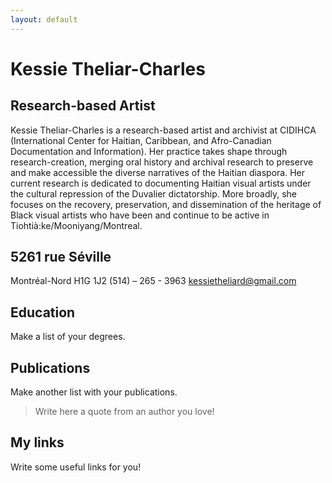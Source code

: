 ```yaml
---
layout: default
---
```


# Kessie Theliar-Charles

## Research-based Artist

Kessie Theliar-Charles is a research-based artist and archivist at CIDIHCA (International Center for Haitian, Caribbean, and Afro-Canadian Documentation and Information). Her practice takes shape through research-creation, merging oral history and archival research to preserve and make accessible the diverse narratives of the Haitian diaspora. Her current research is dedicated to documenting Haitian visual artists under the cultural repression of the Duvalier dictatorship. More broadly, she focuses on the recovery, preservation, and dissemination of the heritage of Black visual artists who have been and continue to be active in Tiohtià:ke/Mooniyang/Montreal.

## 5261 rue Séville 
Montréal-Nord H1G 1J2 
(514) – 265 - 3963 
kessietheliard@gmail.com


## Education

Make a list of your degrees.

## Publications

Make another list with your publications.

> Write here a quote from an author you love!

## My links

Write some useful links for you!
